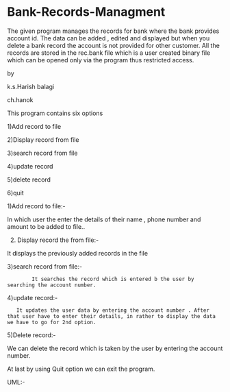 # Bank-Records-Managment

The given program manages the records for bank where the bank provides account id.
The data can be added , edited and displayed but when you delete a bank record the account is not provided for other customer.
All the records are stored in the rec.bank file which is a user created binary file which can be opened only via the program thus restricted access.

by

k.s.Harish balagi

ch.hanok

 

 

 

 

This program contains six options

1)Add record to file

2)Display record from file

3)search record from file

4)update record

5)delete record

6)quit

 

1)Add record to file:-

                            

  In which user the enter the details of their name ,  phone number and amount to be added to file..

                       

 

2) Display record the from file:-

It displays the previously added records in the file





 

3)search record from file:-

            It searches the record which is entered b the user by searching the account number.



 

 

4)update record:-

       It updates the user data by entering the account number . After that user have to enter their details, in rather to display the data we have to go for 2nd option.



 

   

 

5)Delete record:-

We can delete the record which is taken by the user by entering the account number.

         

  

At last by using Quit option we can exit the program.

 

 

UML:-



 
